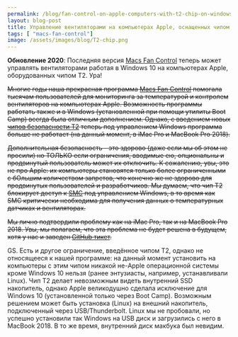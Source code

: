 ```yaml
---
permalink: /blog/fan-control-on-apple-computers-with-t2-chip-on-windows-boot-camp
layout: blog-post
title: Управление вентиляторами на компьютерах Apple, оснащенных чипом T2 на Windows (используя Boot Camp)
tags: [ "macs-fan-control"]
image: /assets/images/blog/T2-chip.png
---
```


**Обновление 2020**: Последняя версия [Macs Fan Control](/ru/macs-fan-control) теперь может управлять вентиляторами работая в Windows 10 на компьютерах Apple, оборудованных чипом T2. Ура!

~~Многие годы наша прекрасная программа [Macs Fan Control](/ru/macs-fan-control) помогала тысячам пользователей для мониторинга за температурой и контролем вентиляторов на компьютерах Apple. Возможность программы работать также и в Windows (установленной при помощи утилиты Boot Camp) всегда была отличным дополнением. Однако, с введением новых [чипов безопасности T2](https://support.apple.com/ru-ru/HT208862) теперь под управлением Windows программа больше не работает (на данный момент, в iMac Pro и MacBook Pro 2018).~~

<!--more-->

~~Дополнительная безопасность - это здорово (даже если мы об этом не просили) но ТОЛЬКО если ограничения, вводимые ею, опциональны и продвинутый пользователь может их отключить. К сожалению, увы, это не про Apple: их компьютеры становятся только более ограниченными с бОльшим количеством запретов, что конечно же не здорово для продвинутых пользователей и разработчиков. Мы думаем, что чип T2 блокирует доступ к [SMC](https://en.wikipedia.org/wiki/System_Management_Controller) под управлением Windows, в то время как SMC критически необходима для получения данных о температурных датчиках и вентиляторах.~~

~~Мы лично подтвердили проблему как на iMac Pro, так и на MacBook Pro 2018. Увы, мы полагаем, что эта проблема не будет решена в будущем, хотя у нас и заведен [GitHub тикет](https://github.com/crystalidea/macs-fan-control/issues/80).~~

GS. Есть и другое ограничение, введённое чипом T2, однако не относящееся к нашей программе: на данный момент установить на компьютеры с этим чипом никакой не-Apple операционной системы кроме Windows 10 нельзя (ранее энтузиасты, например, устанавливали Linux). Чип T2 делает невозможным видеть внутренний SSD накопитель, однако Apple великодушно сделала исключение для Windows 10 (установленной только через Boot Camp). Возможным решением может быть установка (Linux) на внешний накопитель, подключенный через USB/Thunderbolt. Linux мы не пробовали, но успешно установили так Windows на USB диск и загрузились с него в MacBook 2018. В то же время, внутренний диск макбука был невидим.

